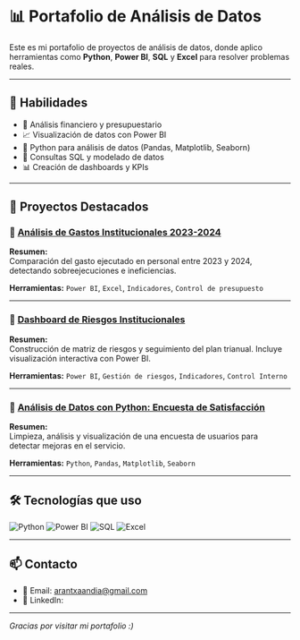 # 📊 Portafolio de Análisis de Datos

Este es mi portafolio de proyectos de análisis de datos, donde aplico herramientas como **Python**, **Power BI**, **SQL** y **Excel** para resolver problemas reales.

---

## 🧠 **Habilidades**

- 📌 Análisis financiero y presupuestario
- 📈 Visualización de datos con Power BI
- 🐍 Python para análisis de datos (Pandas, Matplotlib, Seaborn)
- 💾 Consultas SQL y modelado de datos
- 📊 Creación de dashboards y KPIs

---

## 📁 **Proyectos Destacados**

### 🔹 [Análisis de Gastos Institucionales 2023-2024](https://github.com/tuusuario/repositorio1)
**Resumen:**  
Comparación del gasto ejecutado en personal entre 2023 y 2024, detectando sobreejecuciones e ineficiencias.  

**Herramientas:** `Power BI`, `Excel`, `Indicadores`, `Control de presupuesto`

---

### 🔹 [Dashboard de Riesgos Institucionales](https://github.com/tuusuario/repositorio2)
**Resumen:**  
Construcción de matriz de riesgos y seguimiento del plan trianual. Incluye visualización interactiva con Power BI.  

**Herramientas:** `Power BI`, `Gestión de riesgos`, `Indicadores`, `Control Interno`

---

### 🔹 [Análisis de Datos con Python: Encuesta de Satisfacción](https://github.com/tuusuario/repositorio3)
**Resumen:**  
Limpieza, análisis y visualización de una encuesta de usuarios para detectar mejoras en el servicio.  

**Herramientas:** `Python`, `Pandas`, `Matplotlib`, `Seaborn`

---

## 🛠️ **Tecnologías que uso**

![Python](https://img.shields.io/badge/Python-3776AB?style=for-the-badge&logo=python&logoColor=white)
![Power BI](https://img.shields.io/badge/Power%20BI-F2C811?style=for-the-badge&logo=powerbi&logoColor=black)
![SQL](https://img.shields.io/badge/SQL-336791?style=for-the-badge&logo=postgresql&logoColor=white)
![Excel](https://img.shields.io/badge/Excel-217346?style=for-the-badge&logo=microsoft-excel&logoColor=white)

---

## 📫 **Contacto**

- 📧 Email: arantxaandia@gmail.com
- 💼 LinkedIn:

---

_Gracias por visitar mi portafolio :)_
